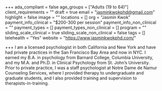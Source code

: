 +++
ada_compliant = false
age_groups = ["Adults (19 to 64)"]
client_requirements = ""
draft = true
email = "jasminkwokphd@gmail.com"
highlight = false
image = ""
locations = []
org = "Jasmin Kwok"
payment_info_clinical = "$200-300 per session"
payment_info_non_clinical = ""
payment_types = []
payment_types_non_clinical = []
program = ""
sliding_scale_clinical = true
sliding_scale_non_clinical = false
tags = []
telehealth = "Yes"
website = "https://www.jasminkwokphd.com/"

+++
I am a licensed psychologist in both California and New York and have had private practices in the San Francisco Bay Area and now in NYC. I earned my B.A. in psychology from Barnard College, Columbia University, and my M.A. and Ph.D. in Clinical Psychology from St. John’s University. Prior to private practice, I was a staff psychologist at Notre Dame de Namur Counseling Services, where I provided therapy to undergraduate and graduate students, and I also provided training and supervision to therapists-in-training.